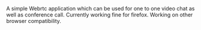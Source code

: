 A simple Webrtc application which can be used for one to one video chat as well as conference call.
Currently working fine for firefox.
Working on other browser compatibility.
